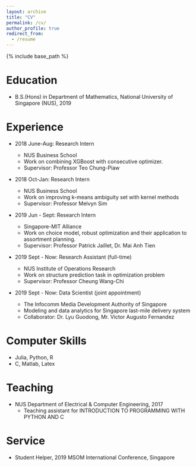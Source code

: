 ```yaml
---
layout: archive
title: "CV"
permalink: /cv/
author_profile: true
redirect_from:
  - /resume
---
```


{% include base_path %}

Education
======
* B.S.(Hons) in Department of Mathematics, National University of Singapore (NUS), 2019

Experience
======
* 2018 June-Aug: Research Intern
  * NUS Business School
  * Work on combining XGBoost with consecutive optimizer.
  * Supervisor: Professor Teo Chung-Piaw

* 2018 Oct-Jan: Research Intern
  * NUS Business School
  * Work on improving k-means ambiguity set with kernel methods
  * Supervisor: Professor Melvyn Sim
  
* 2019 Jun - Sept: Research Intern
  * Singapore-MIT Alliance
  * Work on choice model, robust optimization and their application to assortment planning.
  * Supervisor: Professor Patrick Jaillet, Dr. Mai Anh Tien

* 2019 Sept - Now: Research Assistant (full-time)
  * NUS Institute of Operations Research  
  * Work on structure prediction task in optimization problem 
  * Supervisor: Professor Cheung Wang-Chi

* 2019 Sept - Now: Data Scientist (joint appointment)
  * The Infocomm Media Development Authority of Singapore
  * Modeling and data analytics for Singapore last-mile delivery system
  * Collaborator: Dr. Lyu Guodong, Mr. Victor Augusto Fernandez 
  
Computer Skills
======
* Julia, Python, R
* C, Matlab, Latex
  
Teaching
======
* NUS Department of Electrical & Computer Engineering, 2017
  * Teaching assistant for INTRODUCTION TO PROGRAMMING WITH PYTHON AND C

Service 
======
* Student Helper, 2019 MSOM International Conference, Singapore
